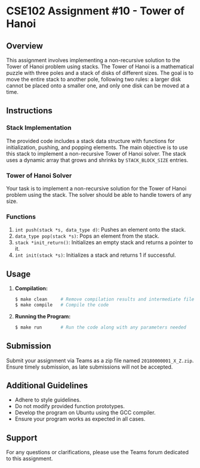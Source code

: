 # CSE102 Assignment #10 - Tower of Hanoi

## Overview

This assignment involves implementing a non-recursive solution to the Tower of Hanoi problem using stacks. The Tower of Hanoi is a mathematical puzzle with three poles and a stack of disks of different sizes. The goal is to move the entire stack to another pole, following two rules: a larger disk cannot be placed onto a smaller one, and only one disk can be moved at a time.

## Instructions

### Stack Implementation

The provided code includes a stack data structure with functions for initialization, pushing, and popping elements. The main objective is to use this stack to implement a non-recursive Tower of Hanoi solver. The stack uses a dynamic array that grows and shrinks by `STACK_BLOCK_SIZE` entries.

### Tower of Hanoi Solver

Your task is to implement a non-recursive solution for the Tower of Hanoi problem using the stack. The solver should be able to handle towers of any size.

### Functions

1. `int push(stack *s, data_type d)`: Pushes an element onto the stack.
2. `data_type pop(stack *s)`: Pops an element from the stack.
3. `stack *init_return()`: Initializes an empty stack and returns a pointer to it.
4. `int init(stack *s)`: Initializes a stack and returns 1 if successful.

## Usage

1. **Compilation:**
    ```bash
    $ make clean     # Remove compilation results and intermediate files
    $ make compile   # Compile the code
    ```

2. **Running the Program:**
    ```bash
    $ make run       # Run the code along with any parameters needed
    ```

## Submission

Submit your assignment via Teams as a zip file named `20180000001_X_Z.zip`. Ensure timely submission, as late submissions will not be accepted.

## Additional Guidelines

- Adhere to style guidelines.
- Do not modify provided function prototypes.
- Develop the program on Ubuntu using the GCC compiler.
- Ensure your program works as expected in all cases.

## Support

For any questions or clarifications, please use the Teams forum dedicated to this assignment.
